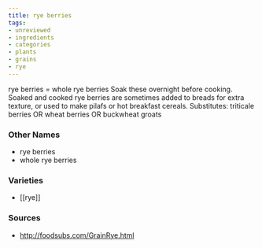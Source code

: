 ```yaml
---
title: rye berries
tags:
- unreviewed
- ingredients
- categories
- plants
- grains
- rye
---
```

rye berries = whole rye berries Soak these overnight before cooking. Soaked and cooked rye berries are sometimes added to breads for extra texture, or used to make pilafs or hot breakfast cereals. Substitutes: triticale berries OR wheat berries OR buckwheat groats

### Other Names

* rye berries
* whole rye berries

### Varieties

* [[rye]]

### Sources
* http://foodsubs.com/GrainRye.html
